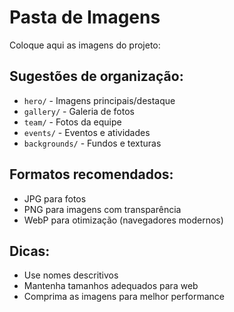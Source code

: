 # Pasta de Imagens

Coloque aqui as imagens do projeto:

## Sugestões de organização:

- `hero/` - Imagens principais/destaque
- `gallery/` - Galeria de fotos
- `team/` - Fotos da equipe
- `events/` - Eventos e atividades
- `backgrounds/` - Fundos e texturas

## Formatos recomendados:

- JPG para fotos
- PNG para imagens com transparência
- WebP para otimização (navegadores modernos)

## Dicas:

- Use nomes descritivos
- Mantenha tamanhos adequados para web
- Comprima as imagens para melhor performance
